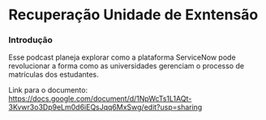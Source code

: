 # Recuperação Unidade de Exntensão 

### Introdução
Esse podcast planeja explorar como a plataforma ServiceNow pode revolucionar a forma como as universidades gerenciam o processo de matrículas dos estudantes.  

Link para o documento: https://docs.google.com/document/d/1NpWcTs1L1AQt-3Kvwr3o3Dp9eLm0d6iEQsJqq6MxSwg/edit?usp=sharing
